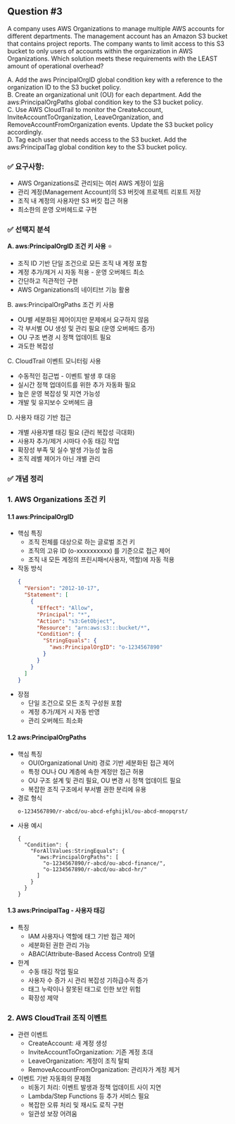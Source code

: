 ## Question #3
A company uses AWS Organizations to manage multiple AWS accounts for different departments. 
The management account has an Amazon S3 bucket that contains project reports. 
The company wants to limit access to this S3 bucket to only users of accounts within the organization in AWS Organizations.
Which solution meets these requirements with the LEAST amount of operational overhead?

A. Add the aws PrincipalOrgID global condition key with a reference to the organization ID to the S3 bucket policy. <br>
B. Create an organizational unit (OU) for each department. Add the aws:PrincipalOrgPaths global condition key to the S3 bucket policy. <br>
C. Use AWS CloudTrail to monitor the CreateAccount, InviteAccountToOrganization, LeaveOrganization, and RemoveAccountFromOrganization events. Update the S3 bucket policy accordingly. <br>
D. Tag each user that needs access to the S3 bucket. Add the aws:PrincipalTag global condition key to the S3 bucket policy.<br>

### ✅ 요구사항:
- AWS Organizations로 관리되는 여러 AWS 계정이 있음
- 관리 계정(Management Account)의 S3 버킷에 프로젝트 리포트 저장
- 조직 내 계정의 사용자만 S3 버킷 접근 허용
- 최소한의 운영 오버헤드로 구현

### ✅ 선택지 분석
**A. aws:PrincipalOrgID 조건 키 사용** ⭐
- 조직 ID 기반 단일 조건으로 모든 조직 내 계정 포함
- 계정 추가/제거 시 자동 적용 - 운영 오버헤드 최소
- 간단하고 직관적인 구현
- AWS Organizations의 네이티브 기능 활용

B. aws:PrincipalOrgPaths 조건 키 사용

- OU별 세분화된 제어이지만 문제에서 요구하지 않음
- 각 부서별 OU 생성 및 관리 필요 (운영 오버헤드 증가)
- OU 구조 변경 시 정책 업데이트 필요
- 과도한 복잡성

C. CloudTrail 이벤트 모니터링 사용

- 수동적인 접근법 - 이벤트 발생 후 대응
- 실시간 정책 업데이트를 위한 추가 자동화 필요
- 높은 운영 복잡성 및 지연 가능성
- 개발 및 유지보수 오버헤드 큼

D. 사용자 태깅 기반 접근

- 개별 사용자별 태깅 필요 (관리 복잡성 극대화)
- 사용자 추가/제거 시마다 수동 태깅 작업
- 확장성 부족 및 실수 발생 가능성 높음
- 조직 레벨 제어가 아닌 개별 관리

### ✅ 개념 정리
### 1. AWS Organizations 조건 키 
#### 1.1 aws:PrincipalOrgID
- 핵심 특징
    - 조직 전체를 대상으로 하는 글로벌 조건 키
    - 조직의 고유 ID (o-xxxxxxxxxx) 를 기준으로 접근 제어
    - 조직 내 모든 계정의 프린시패ল(사용자, 역할)에 자동 적용
- 작동 방식
  ```json
  {
    "Version": "2012-10-17",
    "Statement": [
      {
        "Effect": "Allow",
        "Principal": "*",
        "Action": "s3:GetObject",
        "Resource": "arn:aws:s3:::bucket/*",
        "Condition": {
          "StringEquals": {
            "aws:PrincipalOrgID": "o-1234567890"
          }
        }
      }
    ]
  }
  ```
- 장점
    - 단일 조건으로 모든 조직 구성원 포함
    - 계정 추가/제거 시 자동 반영
    - 관리 오버헤드 최소화

#### 1.2 aws:PrincipalOrgPaths
- 핵심 특징
    - OU(Organizational Unit) 경로 기반 세분화된 접근 제어
    - 특정 OU나 OU 계층에 속한 계정만 접근 허용
    - OU 구조 설계 및 관리 필요, OU 변경 시 정책 업데이트 필요
    - 복잡한 조직 구조에서 부서별 권한 분리에 유용
- 경로 형식
  ```
  o-1234567890/r-abcd/ou-abcd-efghijkl/ou-abcd-mnopqrst/
  ```
- 사용 예시
  ```
  {
    "Condition": {
      "ForAllValues:StringEquals": {
        "aws:PrincipalOrgPaths": [
          "o-1234567890/r-abcd/ou-abcd-finance/",
          "o-1234567890/r-abcd/ou-abcd-hr/"
        ]
      }
    }
  }
#### 1.3 aws:PrincipalTag - 사용자 태깅 
- 특징
    - IAM 사용자나 역할에 태그 기반 접근 제어
    - 세분화된 권한 관리 가능
    - ABAC(Attribute-Based Access Control) 모델
- 한계
    - 수동 태깅 작업 필요
    - 사용자 수 증가 시 관리 복잡성 기하급수적 증가
    - 태그 누락이나 잘못된 태그로 인한 보안 위험
    - 확장성 제약

### 2. AWS CloudTrail 조직 이벤트
- 관련 이벤트
    - CreateAccount: 새 계정 생성
    - InviteAccountToOrganization: 기존 계정 초대
    - LeaveOrganization: 계정이 조직 탈퇴
    - RemoveAccountFromOrganization: 관리자가 계정 제거
- 이벤트 기반 자동화의 문제점
    - 비동기 처리: 이벤트 발생과 정책 업데이트 사이 지연
    - Lambda/Step Functions 등 추가 서비스 필요
    - 복잡한 오류 처리 및 재시도 로직 구현
    - 일관성 보장 어려움
 


